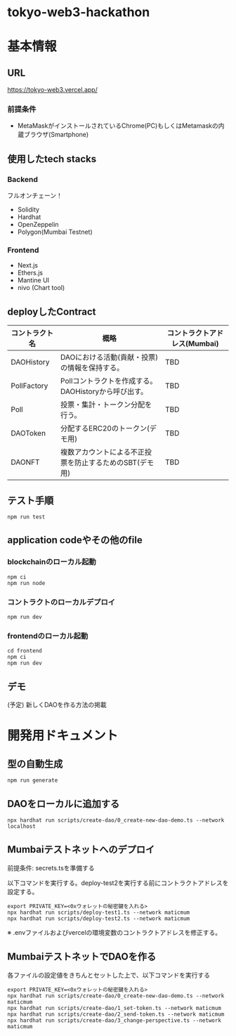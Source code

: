 # tokyo-web3-hackathon

# 基本情報
## URL
https://tokyo-web3.vercel.app/

### 前提条件
- MetaMaskがインストールされているChrome(PC)もしくはMetamaskの内蔵ブラウザ(Smartphone)

## 使用したtech stacks
### Backend
フルオンチェーン！
* Solidity
* Hardhat
* OpenZeppelin
* Polygon(Mumbai Testnet)
### Frontend
* Next.js
* Ethers.js
* Mantine UI
* nivo (Chart tool)

## deployしたContract

| コントラクト名  | 概略 | コントラクトアドレス(Mumbai) | 
| ------------- | ------------- | ------------- |
| DAOHistory  | DAOにおける活動(貢献・投票)の情報を保持する。  |  TBD |
| PollFactory  | Pollコントラクトを作成する。DAOHistoryから呼び出す。  | TBD  |
| Poll  | 投票・集計・トークン分配を行う。  | TBD  |
| DAOToken  | 分配するERC20のトークン(デモ用)  | TBD  |
| DAONFT  | 複数アカウントによる不正投票を防止するためのSBT(デモ用)  | TBD  |

## テスト手順

```
npm run test
```

## application codeやその他のfile

### blockchainのローカル起動
```
npm ci
npm run node
```

### コントラクトのローカルデプロイ
```
npm run dev
```
### frontendのローカル起動
```
cd frontend
npm ci
npm run dev
```

## デモ
(予定) 新しくDAOを作る方法の掲載

# 開発用ドキュメント
## 型の自動生成
```
npm run generate
```

## DAOをローカルに追加する
```
npx hardhat run scripts/create-dao/0_create-new-dao-demo.ts --network localhost
```

## Mumbaiテストネットへのデプロイ
前提条件: secrets.tsを準備する

以下コマンドを実行する。deploy-test2を実行する前にコントラクトアドレスを設定する。
```
export PRIVATE_KEY=<0xウォレットの秘密鍵を入れる>
npx hardhat run scripts/deploy-test1.ts --network maticmum
npx hardhat run scripts/deploy-test2.ts --network maticmum
```

※ .envファイルおよびvercelの環境変数のコントラクトアドレスを修正する。


## MumbaiテストネットでDAOを作る
各ファイルの設定値をきちんとセットした上で、以下コマンドを実行する
```
export PRIVATE_KEY=<0xウォレットの秘密鍵を入れる>
npx hardhat run scripts/create-dao/0_create-new-dao-demo.ts --network maticmum
npx hardhat run scripts/create-dao/1_set-token.ts --network maticmum
npx hardhat run scripts/create-dao/2_send-token.ts --network maticmum
npx hardhat run scripts/create-dao/3_change-perspective.ts --network maticmum
```